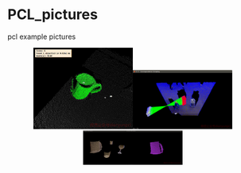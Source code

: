 # PCL_pictures
pcl example pictures

<center class="half">
    <img src="https://github.com/yaoli1992/PCL_pictures/blob/master/3D%20Matching%20scene1_0.jpg" width="200"/><img src="https://github.com/yaoli1992/PCL_pictures/blob/master/Screenshot%20from%202017-08-15%2009_38_33.png" width="200"/><img src="https://github.com/yaoli1992/PCL_pictures/blob/master/Screenshot%20from%202017-08-23%2015_57_19.jpg" width="200"/>
</center>